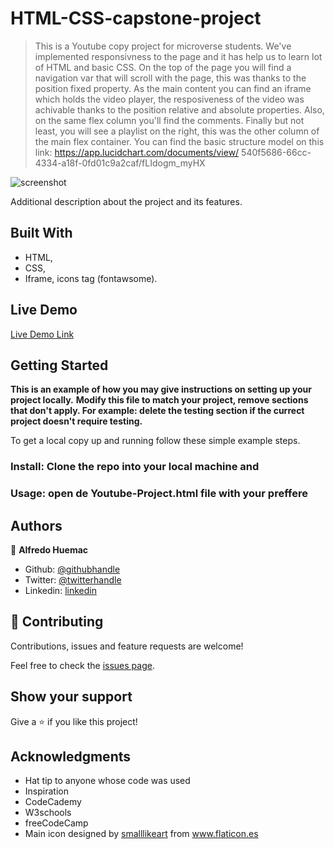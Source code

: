 # HTML-CSS-capstone-project

> This is a Youtube copy project for microverse students. We've implemented responsivness to the page and it has help us to learn lot of HTML and basic CSS. On the top of the page you will 
find a navigation var that will scroll with the page, this was thanks to the position fixed property. As the main content you can find an iframe which holds the video player, the 
resposiveness of the video was achivable thanks to the position relative and absolute properties. Also, on the same flex column you'll find the comments. Finally but not least, you will see 
a playlist on the right, this was the other column of the main flex container. You can find the basic structure model on this link: https://app.lucidchart.com/documents/view/
540f5686-66cc-4334-a18f-0fd01c9a2caf/fLIdogm_myHX

![screenshot]()

Additional description about the project and its features.

## Built With

- HTML,
- CSS,
- Iframe, icons tag (fontawsome).

## Live Demo

[Live Demo Link]()


## Getting Started

**This is an example of how you may give instructions on setting up your project locally.**
**Modify this file to match your project, remove sections that don't apply. For example: delete the testing section if the currect project doesn't require testing.**


To get a local copy up and running follow these simple example steps.

### Install: Clone the repo into your local machine and 

### Usage: open de Youtube-Project.html file with your preffere



## Authors

👤 **Alfredo Huemac**

- Github: [@githubhandle](https://github.com/Huemac-Alfredo)
- Twitter: [@twitterhandle](https://twitter.com/AlfredoHuemac)
- Linkedin: [linkedin](https://www.linkedin.com/in/huemac-alfredo-c%C3%B3rdova-torres-b28986136/)

## 🤝 Contributing

Contributions, issues and feature requests are welcome!

Feel free to check the [issues page](https://github.com/JbirdL86/Youtube-Project/issues).

## Show your support

Give a ⭐️ if you like this project!

## Acknowledgments

- Hat tip to anyone whose code was used
- Inspiration
- CodeCademy
- W3schools
- freeCodeCamp
- Main icon designed by <a href="https://www.flaticon.es/icono-gratis/bonsai_1500021" title="smalllikeart">smalllikeart</a> from <a href="https://www.flaticon.es/" title="Flaticon"> www.flaticon.es</a>



